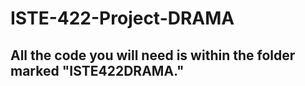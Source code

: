 # ISTE-422-Project-DRAMA

## All the code you will need is within the folder marked "ISTE422DRAMA."
